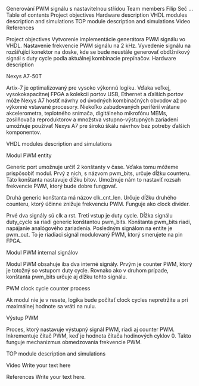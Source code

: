 Generování PWM signálu s nastavitelnou střídou
Team members
Filip Seč
...
Table of contents
Project objectives
Hardware description
VHDL modules description and simulations
TOP module description and simulations
Video
References

Project objectives
Vytvorenie implementácie generátora PWM signálu vo VHDL. 
Nastavenie frekvencie PWM signálu na 2 kHz.
Vyvedenie signálu na rozšiřující konektor na doske, kde se bude neustále generovať obdlžnikový signál s duty cycle podla aktuálnej kombinacie prepínačov.
Hardware description


Nexys A7-50T

Artix-7 je optimalizovaný pre vysoko výkonnú logiku. Vďaka veľkej, vysokokapacitnej FPGA a kolekcii portov USB, Ethernet a ďalších portov môže Nexys A7 
hostiť návrhy od úvodných kombinačných obvodov až po výkonné vstavané procesory. Niekoľko zabudovaných periférií vrátane akcelerometra, teplotného snímača, 
digitálneho mikrofónu MEMs, zosilňovača reproduktorov a množstva vstupno-výstupných zariadení umožňuje používať Nexys A7 pre širokú škálu návrhov 
bez potreby ďalších komponentov. 



VHDL modules description and simulations


Modul PWM entity

Generic port umožnuje určiť 2 konštanty v čase. Vďaka tomu môžeme prispôsobiť modul.
Prvý z nich, s názvom pwm_bits, určuje dĺžku counteru. Táto konštanta nastavuje dĺžku bitov. Umožnuje nám to nastaviť rozsah frekvencie PWM, ktorý bude dobre fungpvať.

Druhá generic konštanta má názov clk_cnt_len. Určuje dĺžku druhého counteru, ktorý účinne znižuje frekvenciu PWM. Funguje ako clock divider.

Prvé dva signály sú clk a rst.
Tretí vstup je duty cycle. Dĺžka signálu duty_cycle sa riadi generic konštantou pwm_bits. 
Konštanta pwm_bits riadi, napájanie analógového zariadenia.
Posledným signálom na entite je pwm_out. To je riadiaci signál modulovaný PWM, ktorý smerujete na pin FPGA.


Modul PWM internal signálov

Modul PWM obsahuje iba dva interné signály. Prvým je counter PWM, ktorý je totožný so vstupom duty cycle. 
Rovnako ako v druhom prípade, konštanta pwm_bits určuje aj dĺžku tohto signálu.


PWM clock cycle counter process

Ak modul nie je v resete, logika bude počítať clock cycles nepretržite a pri maximálnej hodnote sa vráti na nulu.


Výstup PWM

Proces, ktorý nastavuje výstupný signál PWM, riadi aj counter PWM. Inkrementuje čítač PWM, keď je hodnota čítača hodinových cyklov 0. 
Takto funguje mechanizmus obmedzovania frekvencie PWM.


TOP module description and simulations



Video
Write your text here


References
Write your text here.